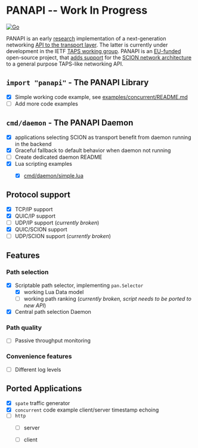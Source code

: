 # PANAPI -- Work In Progress
[![Go](https://github.com/netsys-lab/panapi/actions/workflows/go.yml/badge.svg)](https://github.com/netsys-lab/panapi/actions/workflows/go.yml)

PANAPI is an early [research](https://netsys.ovgu.de) implementation of a next-generation networking [API to the transport layer](https://www.ietf.org/archive/id/draft-ietf-taps-interface-13.html). The latter is currently under development in the IETF [TAPS working group](https://datatracker.ietf.org/wg/taps/about/). PANAPI is an [EU-funded](https://pointer.ngi.eu/) open-source project, that [adds support](https://dl.acm.org/doi/10.1145/3472727.3472808) for the [SCION network architecture](https://scion-architecture.net/) to a general purpose TAPS-like networking API.

## `import "panapi"` - The PANAPI Library

* [x] Simple working code example, see [examples/concurrent/README.md](examples/concurrent/README.md)
* [ ] Add more code examples

## `cmd/daemon` - The PANAPI Daemon

* [x] applications selecting SCION as transport benefit from daemon running in the backend
* [x] Graceful fallback to default behavior when daemon not running
* [ ] Create dedicated daemon README
* [x] Lua scripting examples 
  * [x] [cmd/daemon/simple.lua](cmd/daemon/simple.lua)


## Protocol support

- [x] TCP/IP support
- [x] QUIC/IP support
- [ ] UDP/IP support (_currently broken_)
- [x] QUIC/SCION support
- [ ] UDP/SCION support (_currently broken_)

## Features

### Path selection

- [x] Scriptable path selector, implementing `pan.Selector`
  - [x] working Lua Data model
  - [ ] working path ranking (_currently broken, script needs to be ported to new API_)
- [x] Central path selection Daemon

### Path quality

- [ ] Passive throughput monitoring

### Convenience features
- [ ] Different log levels


## Ported Applications
- [x] `spate` traffic generator
- [x] `concurrent` code example client/server timestamp echoing
- [ ] `http`
  - [ ] server
  - [ ] client

